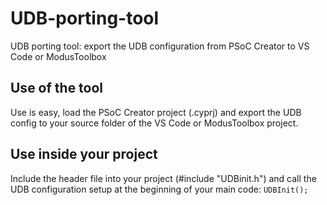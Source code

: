 # UDB-porting-tool
UDB porting tool: export the UDB configuration from PSoC Creator to VS Code or ModusToolbox

## Use of the tool
Use is easy, load the PSoC Creator project (.cyprj) and export the UDB config to your source folder of the VS Code or ModusToolbox project.

## Use inside your project
Include the header file into your project (#include "UDBinit.h") and call the UDB configuration setup at the beginning of your main code: `UDBInit();`
